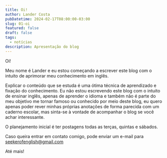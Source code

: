 ```yaml
---
title: Oi!
author: Lander Costa
pubDatetime: 2024-02-17T08:00:00-03:00
slug: 01-oi
featured: false
draft: false
tags:
  - notícias
description: Apresentação do blog
---
```


Oi!

Meu nome é Lander e eu estou começando a escrever este blog com o intuito de aprimorar meu conhecimento em inglês.

Explicar o conteúdo que se estuda é uma ótima técnica de aprendizado e fixação do conhecimento. Eu não estou escrevendo este blog com o intuito de ensinar inglês, apenas de aprender o idioma e também não é parte do meu objetivo me tornar famoso ou conhecido por meio deste blog, eu quero apenas poder rever minhas próprias anotações de forma parecida com um caderno escolar, mas sinta-se à vontade de acompanhar o blog se você achar interessante.

O planejamento inicial é ter postagens todas as terças, quintas e sábados.

Caso queira entrar em contato comigo, pode enviar um e-mail para seekerofenglish@gmail.com

Até mais!